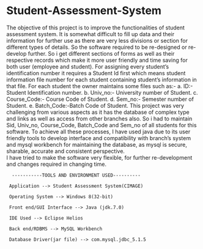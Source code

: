 # Student-Assessment-System
The objective of this project is to improve the functionalities of student assessment system. 
It is somewhat difficult to fill up data and their information for further use as there are very less divisions or section for different types of details. 
So the software required to be re-designed or re-develop further. 
So i get different sections of forms as well as their respective records which make it more user friendly and time saving for both user (employee and student).
For assigning every student’s identification number it requires a Student Id first which means student information file number for each student containing student’s             information in that file. For each student the owner maintains some files such as:-
           a. ID:- Student Identification number.
           b. Univ_no:- University number of Student.
           c. Course_Code:- Course Code of Student.
           d. Sem_no:- Semester number of Student.
           e. Batch_Code:-Batch Code of Student.
This project was very challenging from various aspects as it has the database of complex type and links as well as access from other branches also. So i had to maintain Sid, Univ_no, Course_Code, Batch_Code and Sem_no of all students for this software.
To achieve all these processes, I have used java due to its user friendly tools to develop interface and compatibility with branch’s system and mysql workbench for maintaining the database, as mysql is secure, sharable, accurate and consistent perspective.  
I have tried to make the software very flexible, for further re-development and changes required in changing time. 

      -----------TOOLS AND ENVIRONMENT USED----------

     Application --> Student Assessment System(CIMAGE)
         
     Operating System --> Windows 8(32-bit)

     Front end/GUI Interface --> Java (jdk.7.0)

     IDE Used --> Eclipse Helios

     Back end/RDBMS --> MySQL Workbench

     Database Driver(jar file) --> com.mysql.jdbc_5.1.5

